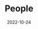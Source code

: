 ---
title: People
date: 2022-10-24

type: landing

sections:
  - block: people
    content:
      title: Meet the Lab
      # Choose which groups/teams of users to display.
      #   Edit `user_groups` in each user's profile to add them to one or more of these groups.
      user_groups:
          - Faculty
          - Active Members
          - Alumni
      sort_by: Params.sortid
      sort_ascending: false
    design:
      show_interests: false
      show_role: true
      show_social: false
---